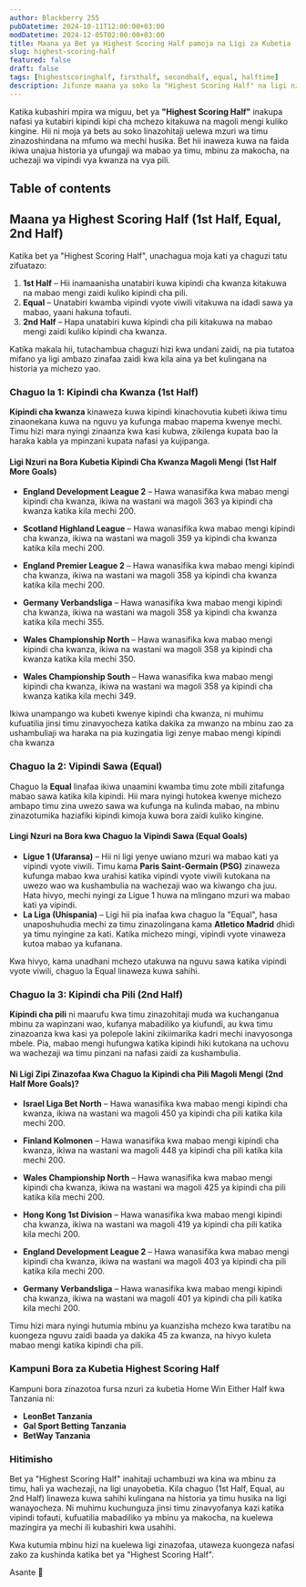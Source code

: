 ```yaml
---
author: Blackberry 255
pubDatetime: 2024-10-11T12:00:00+03:00
modDatetime: 2024-12-05T02:00:00+03:00
title: Maana ya Bet ya Highest Scoring Half pamoja na Ligi za Kubetia
slug: highest-scoring-half
featured: false
draft: false
tags: [highestscoringhalf, firsthalf, secondhalf, equal, halftime]
description: Jifunze maana ya soko la "Highest Scoring Half" na ligi nzuri za kubetia soko hili kwa kila chaguo. Hapa tumetoa ufafanuzi wa chaguzi za 1st Half, Equal, na 2nd Half.
---
```


Katika kubashiri mpira wa miguu, bet ya **"Highest Scoring Half"** inakupa nafasi ya kutabiri kipindi kipi cha mchezo kitakuwa na magoli mengi kuliko kingine. Hii ni moja ya bets au soko linazohitaji uelewa mzuri wa timu zinazoshindana na mfumo wa mechi husika. Bet hii inaweza kuwa na faida ikiwa unajua historia ya ufungaji wa mabao ya timu, mbinu za makocha, na uchezaji wa vipindi vya kwanza na vya pili.

## Table of contents

## Maana ya Highest Scoring Half (1st Half, Equal, 2nd Half)

Katika bet ya "Highest Scoring Half", unachagua moja kati ya chaguzi tatu zifuatazo:

1. **1st Half** – Hii inamaanisha unatabiri kuwa kipindi cha kwanza kitakuwa na mabao mengi zaidi kuliko kipindi cha pili.
2. **Equal** – Unatabiri kwamba vipindi vyote viwili vitakuwa na idadi sawa ya mabao, yaani hakuna tofauti.
3. **2nd Half** – Hapa unatabiri kuwa kipindi cha pili kitakuwa na mabao mengi zaidi kuliko kipindi cha kwanza.

Katika makala hii, tutachambua chaguzi hizi kwa undani zaidi, na pia tutatoa mifano ya ligi ambazo zinafaa zaidi kwa kila aina ya bet kulingana na historia ya michezo yao.

### Chaguo la 1: Kipindi cha Kwanza (1st Half)

**Kipindi cha kwanza** kinaweza kuwa kipindi kinachovutia kubeti ikiwa timu zinaonekana kuwa na nguvu ya kufunga mabao mapema kwenye mechi. Timu hizi mara nyingi zinaanza kwa kasi kubwa, zikilenga kupata bao la haraka kabla ya mpinzani kupata nafasi ya kujipanga.

#### Ligi Nzuri na Bora Kubetia Kipindi Cha Kwanza Magoli Mengi (1st Half More Goals)

- **England Development League 2** – Hawa wanasifika kwa mabao mengi kipindi cha kwanza, ikiwa na wastani wa magoli 363 ya kipindi cha kwanza katika kila mechi 200.
- **Scotland Highland League** – Hawa wanasifika kwa mabao mengi kipindi cha kwanza, ikiwa na wastani wa magoli 359 ya kipindi cha kwanza katika kila mechi 200.

- **England Premier League 2** – Hawa wanasifika kwa mabao mengi kipindi cha kwanza, ikiwa na wastani wa magoli 358 ya kipindi cha kwanza katika kila mechi 200.

- **Germany Verbandsliga** – Hawa wanasifika kwa mabao mengi kipindi cha kwanza, ikiwa na wastani wa magoli 358 ya kipindi cha kwanza katika kila mechi 355.

- **Wales Championship North** – Hawa wanasifika kwa mabao mengi kipindi cha kwanza, ikiwa na wastani wa magoli 358 ya kipindi cha kwanza katika kila mechi 350.

- **Wales Championship South** – Hawa wanasifika kwa mabao mengi kipindi cha kwanza, ikiwa na wastani wa magoli 358 ya kipindi cha kwanza katika kila mechi 349.

Ikiwa unampango wa kubeti kwenye kipindi cha kwanza, ni muhimu kufuatilia jinsi timu zinavyocheza katika dakika za mwanzo na mbinu zao za ushambuliaji wa haraka na pia kuzingatia ligi zenye mabao mengi kipindi cha kwanza

### Chaguo la 2: Vipindi Sawa (Equal)

Chaguo la **Equal** linafaa ikiwa unaamini kwamba timu zote mbili zitafunga mabao sawa katika kila kipindi. Hii mara nyingi hutokea kwenye michezo ambapo timu zina uwezo sawa wa kufunga na kulinda mabao, na mbinu zinazotumika haziafiki kipindi kimoja kuwa bora zaidi kuliko kingine.

#### Lingi Nzuri na Bora kwa Chaguo la Vipindi Sawa (Equal Goals)

- **Ligue 1 (Ufaransa)** – Hii ni ligi yenye uwiano mzuri wa mabao kati ya vipindi vyote viwili. Timu kama **Paris Saint-Germain (PSG)** zinaweza kufunga mabao kwa urahisi katika vipindi vyote viwili kutokana na uwezo wao wa kushambulia na wachezaji wao wa kiwango cha juu. Hata hivyo, mechi nyingi za Ligue 1 huwa na mlingano mzuri wa mabao kati ya vipindi.
- **La Liga (Uhispania)** – Ligi hii pia inafaa kwa chaguo la "Equal", hasa unaposhuhudia mechi za timu zinazolingana kama **Atletico Madrid** dhidi ya timu nyingine za kati. Katika michezo mingi, vipindi vyote vinaweza kutoa mabao ya kufanana.

Kwa hivyo, kama unadhani mchezo utakuwa na nguvu sawa katika vipindi vyote viwili, chaguo la Equal linaweza kuwa sahihi.

### Chaguo la 3: Kipindi cha Pili (2nd Half)

**Kipindi cha pili** ni maarufu kwa timu zinazohitaji muda wa kuchanganua mbinu za wapinzani wao, kufanya mabadiliko ya kiufundi, au kwa timu zinazoanza kwa kasi ya polepole lakini zikiimarika kadri mechi inavyosonga mbele. Pia, mabao mengi hufungwa katika kipindi hiki kutokana na uchovu wa wachezaji wa timu pinzani na nafasi zaidi za kushambulia.

#### Ni Ligi Zipi Zinazofaa Kwa Chaguo la Kipindi cha Pili Magoli Mengi (2nd Half More Goals)?

- **Israel Liga Bet North** – Hawa wanasifika kwa mabao mengi kipindi cha kwanza, ikiwa na wastani wa magoli 450 ya kipindi cha pili katika kila mechi 200.
- **Finland Kolmonen** – Hawa wanasifika kwa mabao mengi kipindi cha kwanza, ikiwa na wastani wa magoli 448 ya kipindi cha pili katika kila mechi 200.

- **Wales Championship North** – Hawa wanasifika kwa mabao mengi kipindi cha kwanza, ikiwa na wastani wa magoli 425 ya kipindi cha pili katika kila mechi 200.

- **Hong Kong 1st Division** – Hawa wanasifika kwa mabao mengi kipindi cha kwanza, ikiwa na wastani wa magoli 419 ya kipindi cha pili katika kila mechi 200.

- **England Development League 2** – Hawa wanasifika kwa mabao mengi kipindi cha kwanza, ikiwa na wastani wa magoli 403 ya kipindi cha pili katika kila mechi 200.

- **Germany Verbandsliga** – Hawa wanasifika kwa mabao mengi kipindi cha kwanza, ikiwa na wastani wa magoli 401 ya kipindi cha pili katika kila mechi 200.

Timu hizi mara nyingi hutumia mbinu ya kuanzisha mchezo kwa taratibu na kuongeza nguvu zaidi baada ya dakika 45 za kwanza, na hivyo kuleta mabao mengi katika kipindi cha pili.

### Kampuni Bora za Kubetia Highest Scoring Half

Kampuni bora zinazotoa fursa nzuri za kubetia Home Win Either Half kwa Tanzania ni:

- **<span class="text-success text-decoration-underline" onclick="OpenAff('leonbet')">LeonBet Tanzania</span>**
- **<span class="text-success text-decoration-underline" onclick="OpenAff('gsb')">Gal Sport Betting Tanzania</span>**
- **<span class="text-success text-decoration-underline" onclick="OpenAff('betway')">BetWay Tanzania</span>**

### Hitimisho

Bet ya "Highest Scoring Half" inahitaji uchambuzi wa kina wa mbinu za timu, hali ya wachezaji, na ligi unayobetia. Kila chaguo (1st Half, Equal, au 2nd Half) linaweza kuwa sahihi kulingana na historia ya timu husika na ligi wanayocheza. Ni muhimu kuchunguza jinsi timu zinavyofanya kazi katika vipindi tofauti, kufuatilia mabadiliko ya mbinu ya makocha, na kuelewa mazingira ya mechi ili kubashiri kwa usahihi.

Kwa kutumia mbinu hizi na kuelewa ligi zinazofaa, utaweza kuongeza nafasi zako za kushinda katika bet ya "Highest Scoring Half".

Asante 🙏
